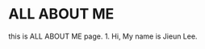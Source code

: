 # ALL ABOUT ME

<html>
<head>
  <meta charset="UTF -8">
  <title> ALL ABOUT ME</title>
  <head>
  <body>
    <a href="3' target="_self"></a>
                              this is ALL ABOUT ME page.
    </body>
    </html>
<body>
  1. Hi, My name is Jieun Lee.
  </body>
  </html>
<head>
  <html>
  <head>
                              <meta charset="UTF =8">
                                                    <title>Lee Jieun
    </head>
  <body>
    Name:Jieun Lee
    School: School of the art intstitute of Chicago
    Major: VISCOM, FILM, NEW MEDIA
  </body>
  </html>

